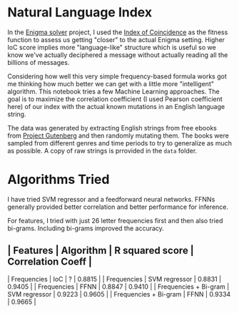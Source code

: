 # Natural Language Index

In the [Enigma solver]("https://github.com/weekendproj/enigma") project, I used the [Index of Coincidence]("https://en.wikipedia.org/wiki/Index_of_coincidence") as the fitness function to assess us getting "closer" to the actual Enigma setting. Higher IoC score implies more "language-like" structure which is useful so we know we've actually deciphered a message without actually reading all the billions of messages.

Considering how well this very simple frequency-based formula works got me thinking how much better we can get with a little more "intelligent" algorithm. This notebook tries a few Machine Learning approaches. The goal is to maximize the correlation coefficient (I used Pearson coefficient here) of our index with the actual known mutations in an English language string.

The data was generated by extracting English strings from free ebooks from [Project Gutenberg]("https://www.gutenberg.org/") and then randomly mutating them. The books were sampled from different genres and time periods to try to generalize as much as possible. A copy of raw strings is prrovided in the `data` folder.

# Algorithms Tried

I have tried SVM regressor and a feedforward neural networks. FFNNs generally provided better correlation and better performance for inference.

For features, I tried with just 26 letter frequencies first and then also tried bi-grams. Including bi-grams improved the accuracy.

| Features | Algorithm | R squared score | Correlation Coeff |
---------------------------------------------------------------
| Frequencies | IoC | ? | 0.8815 |
| Frequencies | SVM regressor | 0.8831 | 0.9405 |
| Frequencies | FFNN | 0.8847 | 0.9410 |
| Frequencies + Bi-gram | SVM regressor | 0.9223 | 0.9605 |
| Frequencies + Bi-gram | FFNN | 0.9334 | 0.9665 |

